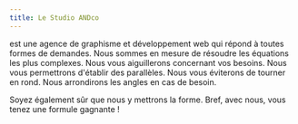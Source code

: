 ```yaml
---
title: Le Studio ANDco
---
```

est une agence de graphisme et développement web qui répond à 
toutes formes de demandes.  Nous sommes en mesure de résoudre 
les équations les plus complexes. Nous vous aiguillerons concernant 
vos besoins. Nous vous permettrons d'établir des parallèles.
Nous vous éviterons de tourner en rond.
Nous arrondirons les angles en cas de besoin.

Soyez également sûr que nous y mettrons la forme. Bref, avec nous, 
vous tenez une formule gagnante !
